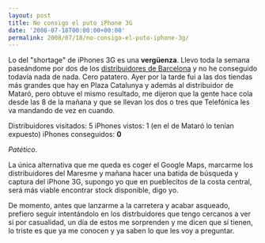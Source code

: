 ```yaml
---
layout: post
title: No consigo el puto iPhone 3G
date: '2008-07-18T00:00:00+00:00'
permalink: 2008/07/18/no-consigo-el-puto-iphone-3g/
---
```

Lo del "shortage" de iPhones 3G es una <strong>vergüenza</strong>. Llevo toda la semana paseándome por dos de los <a href="http://maps.google.es/maps/ms?hl=en&gl=es&ie=UTF8&oe=UTF8&msa=0&msid=108735797187278455498.00045249e9bf35478a4a4">distribuidores de Barcelona</a> y no he conseguido todavía nada de nada. Cero patatero. Ayer por la tarde fui a las dos tiendas más grandes que hay en Plaza Catalunya y además al distribuidor de Mataró, pero obtuve el mismo resultado, me dijeron que la gente hace cola desde las 8 de la mañana y que se llevan los dos o tres que Telefónica les va mandando de vez en cuando. 

Distribuidores visitados: 5
iPhones vistos: 1 (en el de Mataró lo tenían expuesto)
iPhones conseguidos: <strong>0</strong>

<em>Patético</em>.

La única alternativa que me queda es coger el Google Maps, marcarme los distribuidores del Maresme y mañana hacer una batida de búsqueda y captura del iPhone 3G, supongo yo que en pueblecitos de la costa central, será más viable encontrar stock disponible, digo yo.

De momento, antes que lanzarme a la carretera y acabar asqueado, prefiero seguir intentándolo en los distrbuidores que tengo cercanos a ver si por casualidad, un día de estos me sorprenden y me dicen que sí tienen, lo triste es que ya me conocen y ya saben lo que les voy a preguntar.
